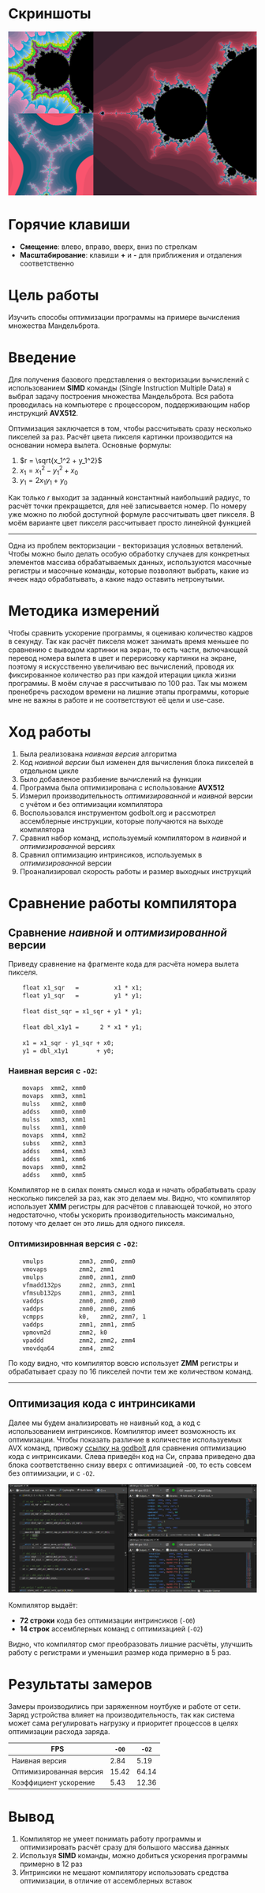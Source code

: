 # Скриншоты
![group](img/group.png)

# Горячие клавиши
- **Смещение**: влево, вправо, вверх, вниз по стрелкам 
- **Масштабирование**: клавиши **+** и **-** для приближения и отдаления соответственно

# Цель работы
Изучить способы оптимизации программы на примере вычисления множества Мандельброта.

# Введение
Для получения базового представления о векторизации вычислений с использованием **SIMD** команды (Single Instruction Multiple Data) я выбрал задачу построения множества Мандельброта. Вся работа проводилась на компьютере с процессором, поддерживающим набор инструкций **AVX512**.

Оптимизация заключается в том, чтобы рассчитывать сразу несколько пикселей за раз. Расчёт цвета пикселя картинки производится на основании номера вылета. 
Основные формулы:
1. $r = \sqrt{x_1^2 + y_1^2}$
2. $x_1 = x_1^2 - y_1^2 + x_0$
3. $y_1 = 2 x_1 y_1 + y_0$

Как только $r$ выходит за заданный константный наибольший радиус, то расчёт точки прекращается, для неё записывается номер. По номеру уже можно по любой доступной формуле рассчитывать цвет пикселя. В моём варианте цвет пикселя рассчитывает просто линейной функцией

__________________________________________

Одна из проблем векторизации - векторизация условных ветвлений. Чтобы можно было делать особую обработку случаев для конкретных элементов массива обрабатываемых данных, используются масочные регистры и масочные команды, которые позволяют выбрать, какие из ячеек надо обрабатывать, а какие надо оставить нетронутыми.

# Методика измерений
Чтобы сравнить ускорение программы, я оцениваю количество кадров в секунду. Так как расчёт пикселя может занимать время меньшее по сравнению с выводом картинки на экран, то есть части, включающей перевод номера вылета в цвет и перерисовку картинки на экране, поэтому я искусственно увеличиваю вес вычислений, проводя их фиксированное количество раз при каждой итерации цикла жизни программы. В моём случае я рассчитываю по 100 раз.
Так мы можем пренебречь расходом времени на лишние этапы программы, которые мне не важны в работе и не соответствуют её цели и use-case.

# Ход работы
1. Была реализована *наивная версия* алгоритма
2. Код *наивной версии* был изменен для вычисления блока пикселей в отдельном цикле
3. Было добавленое разбиение вычислений на функции
4. Программа была оптимизирована с использование **AVX512**
5. Измерил производительность *оптимизированной* и *наивной* версии с учётом и без оптимизации компилятора
6. Воспользовался инструментом godbolt.org и рассмотрел ассемблерные инструкции, которые получаются на выходе компилятора
7. Сравнил набор команд, используемый компилятором в *наивной* и *оптимизированной* версиях
8. Сравнил оптимизацию интринсиков, используемых в *оптимизированной* версии
9. Проанализировал скорость работы и размер выходных инструкций

# Сравнение работы компилятора
## Сравнение *наивной* и *оптимизированной* версии
Приведу сравнение на фрагментe кода для расчёта номера вылета пикселя.

```
    float x1_sqr   =          x1 * x1;
    float y1_sqr   =          y1 * y1;

    float dist_sqr = x1_sqr + y1 * y1;

    float dbl_x1y1 =      2 * x1 * y1;

    x1 = x1_sqr - y1_sqr + x0;
    y1 = dbl_x1y1        + y0;
```

### Наивная версия с `-O2`:
```
    movaps  xmm2, xmm0
    movaps  xmm3, xmm1
    mulss   xmm2, xmm0
    addss   xmm0, xmm0
    mulss   xmm3, xmm1
    mulss   xmm1, xmm0
    movaps  xmm4, xmm2
    subss   xmm2, xmm3
    addss   xmm4, xmm3
    addss   xmm1, xmm6
    movaps  xmm0, xmm2
    addss   xmm0, xmm5
```

Компилятор не в силах понять смысл кода и начать обрабатывать сразу несколько пикселей за раз, как это делаем мы. Видно, что компилятор использует **XMM** регистры для расчётов с плавающей точкой, но этого недостаточно, чтобы ускорить производительность максимально, потому что делает он это лишь для одного пикселя.

### Оптимизировнная версия с `-O2`:
```
    vmulps          zmm3, zmm0, zmm0
    vmovaps         zmm2, zmm1
    vmulps          zmm0, zmm1, zmm0
    vfmadd132ps     zmm2, zmm3, zmm1
    vfmsub132ps     zmm1, zmm3, zmm1
    vaddps          zmm0, zmm0, zmm0
    vaddps          zmm0, zmm0, zmm6
    vcmpps          k0,   zmm2, zmm7, 1
    vaddps          zmm1, zmm1, zmm5
    vpmovm2d        zmm2, k0
    vpaddd          zmm2, zmm2, zmm4
    vmovdqa64       zmm4, zmm2
```

По коду видно, что компилятор вовсю использует **ZMM** регистры и обрабатывает сразу по 16 пикселей почти тем же количеством команд.

__________________________________________

## Оптимизация кода с интринсиками

Далее мы будем анализировать не наивный код, а код с использованием интринсиков. Компилятор имеет возможность их оптимизации. Чтобы показать различие в количестве используемых AVX команд, привожу [ссылку на godbolt](https://godbolt.org/z/bo83e879x) для сравнения оптимизацию кода с интринсиками. Слева приведён код на Си, справа приведено два блока соответственно снизу вверх с оптимизацией `-O0`, то есть совсем без оптимизации, и с `-O2`.

![godbolt_intrin](img/godbolt_intrin.png)

Компилятор выдаёт:
- **72 строки** кода без оптимизации интринсиков (`-O0`)
- **14 строк** ассемблерных команд с оптимизацией (`-O2`)

Видно, что компилятор смог преобразовать лишние расчёты, улучшить работу с регистрами и уменьшил размер кода примерно в 5 раз.

# Результаты замеров
Замеры производились при заряженном ноутбуке и работе от сети. Заряд устройства влияет на производительность, так как система может сама регулировать нагрузку и приоритет процессов в целях оптимизации расхода заряда.

| FPS                     | `-O0` | `-O2` |
|-------------------------|-------|-------|
| Наивная версия          | 2.84  | 5.19  |
| Оптимизированная версия | 15.42 | 64.14 |
| Коэффициент ускорение   | 5.43  | 12.36 |

# Вывод
1. Компилятор не умеет понимать работу программы и оптимизировать расчёт сразу для большого массива данных
2. Используя **SIMD** команды, можно добиться ускорения программы примерно в 12 раз
3. Интринсики не мешают компилятору использовать средства оптимизации, в отличие от ассемблерных вставок

